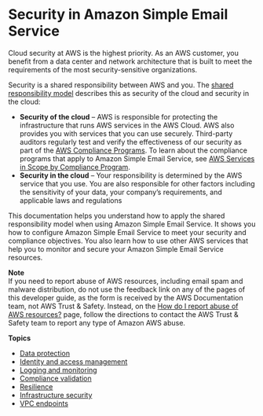 # Security in Amazon Simple Email Service<a name="security"></a>

Cloud security at AWS is the highest priority\. As an AWS customer, you benefit from a data center and network architecture that is built to meet the requirements of the most security\-sensitive organizations\.

Security is a shared responsibility between AWS and you\. The [shared responsibility model](http://aws.amazon.com/compliance/shared-responsibility-model/) describes this as security of the cloud and security in the cloud:
+ **Security of the cloud** – AWS is responsible for protecting the infrastructure that runs AWS services in the AWS Cloud\. AWS also provides you with services that you can use securely\. Third\-party auditors regularly test and verify the effectiveness of our security as part of the [AWS Compliance Programs](http://aws.amazon.com/compliance/programs/)\. To learn about the compliance programs that apply to Amazon Simple Email Service, see [AWS Services in Scope by Compliance Program](http://aws.amazon.com/compliance/services-in-scope/)\.
+ **Security in the cloud** – Your responsibility is determined by the AWS service that you use\. You are also responsible for other factors including the sensitivity of your data, your company’s requirements, and applicable laws and regulations 

This documentation helps you understand how to apply the shared responsibility model when using Amazon Simple Email Service\. It shows you how to configure Amazon Simple Email Service to meet your security and compliance objectives\. You also learn how to use other AWS services that help you to monitor and secure your Amazon Simple Email Service resources\.

**Note**  
If you need to report abuse of AWS resources, including email spam and malware distribution, do not use the feedback link on any of the pages of this developer guide, as the form is received by the AWS Documentation team, not AWS Trust & Safety\. Instead, on the [How do I report abuse of AWS resources?](http://aws.amazon.com/premiumsupport/knowledge-center/report-aws-abuse/) page, follow the directions to contact the AWS Trust & Safety team to report any type of Amazon AWS abuse\.

**Topics**
+ [Data protection](data-protection.md)
+ [Identity and access management](control-user-access.md)
+ [Logging and monitoring](security-monitoring-overview.md)
+ [Compliance validation](compliance-validation.md)
+ [Resilience](disaster-recovery-resiliency.md)
+ [Infrastructure security](infrastructure-security.md)
+ [VPC endpoints](send-email-set-up-vpc-endpoints.md)